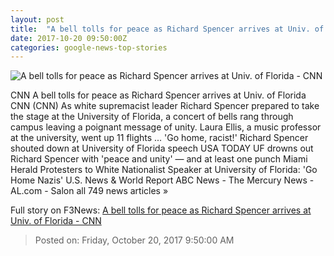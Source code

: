 ```yaml
---
layout: post
title:  "A bell tolls for peace as Richard Spencer arrives at Univ. of Florida - CNN"
date: 2017-10-20 09:50:00Z
categories: google-news-top-stories
---
```


![A bell tolls for peace as Richard Spencer arrives at Univ. of Florida - CNN](http://cdn.cnn.com/cnnnext/dam/assets/171020042925-florida-bell-tower-super-tease.jpg)

CNN A bell tolls for peace as Richard Spencer arrives at Univ. of Florida CNN (CNN) As white supremacist leader Richard Spencer prepared to take the stage at the University of Florida, a concert of bells rang through campus leaving a poignant message of unity. Laura Ellis, a music professor at the university, went up 11 flights ... 'Go home, racist!' Richard Spencer shouted down at University of Florida speech USA TODAY UF drowns out Richard Spencer with 'peace and unity' — and at least one punch Miami Herald Protesters to White Nationalist Speaker at University of Florida: 'Go Home Nazis' U.S. News & World Report ABC News - The Mercury News - AL.com - Salon all 749 news articles »


Full story on F3News: [A bell tolls for peace as Richard Spencer arrives at Univ. of Florida - CNN](http://www.f3nws.com/n/DNyJMB)

> Posted on: Friday, October 20, 2017 9:50:00 AM

